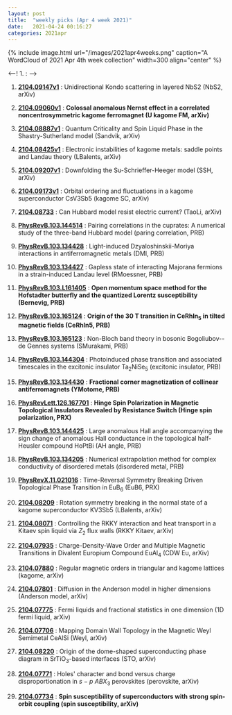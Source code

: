 ```yaml
---
layout: post
title:  "weekly picks (Apr 4 week 2021)"
date:   2021-04-24 00:16:27
categories: 2021apr
---
```


{% include image.html url="/images/2021apr4weeks.png" caption="A WordCloud of 2021 Apr 4th week collection" width=300 align="center" %}


<--! 1. **[]()** : -->

1. **[2104.09147v1](https://arxiv.org/abs/2104.09147v1)** : Unidirectional Kondo scattering in layered NbS2 (NbS2, arXiv)

1. **[2104.09060v1](https://arxiv.org/abs/2104.09060v1)** : **Colossal anomalous Nernst effect in a correlated noncentrosymmetric kagome ferromagnet (U kagome FM, arXiv)**

1. **[2104.08887v1](https://arxiv.org/abs/2104.08887v1)** : Quantum Criticality and Spin Liquid Phase in the Shastry-Sutherland model (Sandvik, arXiv)

1. **[2104.08425v1](https://arxiv.org/abs/2104.08425v1)** : Electronic instabilities of kagome metals: saddle points and Landau theory (LBalents, arXiv)

1. **[2104.09207v1](https://arxiv.org/abs/2104.09207v1)** : Downfolding the Su-Schrieffer-Heeger model (SSH, arXiv)


1. **[2104.09173v1](https://arxiv.org/abs/2104.09173v1)** : Orbital ordering and fluctuations in a kagome superconductor CsV3Sb5 (kagome SC, arXiv)

1. **[2104.08733](https://arxiv.org/abs/2104.08733)** : Can Hubbard model resist electric current? (TaoLi, arXiv)

1. **[PhysRevB.103.144514](https://link.aps.org/doi/10.1103/PhysRevB.103.144514)** : Pairing correlations in the cuprates: A numerical study of the three-band Hubbard model (paring correlation, PRB)

1. **[PhysRevB.103.134428](https://link.aps.org/doi/10.1103/PhysRevB.103.134428)** : Light-induced Dzyaloshinskii-Moriya interactions in antiferromagnetic metals (DMI, PRB)

1. **[PhysRevB.103.134427](https://link.aps.org/doi/10.1103/PhysRevB.103.134427)** : Gapless state of interacting Majorana fermions in a strain-induced Landau level (RMoessner, PRB)

1. **[PhysRevB.103.L161405](https://link.aps.org/doi/10.1103/PhysRevB.103.L161405)** : **Open momentum space method for the Hofstadter butterfly and the quantized Lorentz susceptibility (Bernevig, PRB)** 

1. **[PhysRevB.103.165124](https://link.aps.org/doi/10.1103/PhysRevB.103.165124)** : **Origin of the 30 T transition in ${\mathrm{CeRhIn}}_{5}$ in tilted magnetic fields (CeRhIn5, PRB)**

1. **[PhysRevB.103.165123](https://link.aps.org/doi/10.1103/PhysRevB.103.165123)** : Non-Bloch band theory in bosonic Bogoliubov--de Gennes systems (SMurakami, PRB)


1. **[PhysRevB.103.144304](https://link.aps.org/doi/10.1103/PhysRevB.103.144304)** : Photoinduced phase transition and associated timescales in the excitonic insulator ${\mathrm{Ta}}_{2}\mathrm{Ni}{\mathrm{Se}}_{5}$ (excitonic insulator, PRB)

1. **[PhysRevB.103.134430](https://link.aps.org/doi/10.1103/PhysRevB.103.134430)** : **Fractional corner magnetization of collinear antiferromagnets (YMotome, PRB)**

1. **[PhysRevLett.126.167701](https://link.aps.org/doi/10.1103/PhysRevLett.126.167701)** : **Hinge Spin Polarization in Magnetic Topological Insulators Revealed by Resistance Switch (Hinge spin polarization, PRX)**


1. **[PhysRevB.103.144425](https://link.aps.org/doi/10.1103/PhysRevB.103.144425)** : Large anomalous Hall angle accompanying the sign change of anomalous Hall conductance in the topological half-Heusler compound HoPtBi (AH angle, PRB)

1. **[PhysRevB.103.134205](https://link.aps.org/doi/10.1103/PhysRevB.103.134205)** : Numerical extrapolation method for complex conductivity of disordered metals (disordered metal, PRB)

1. **[PhysRevX.11.021016](https://link.aps.org/doi/10.1103/PhysRevX.11.021016)** : Time-Reversal Symmetry Breaking Driven Topological Phase Transition in ${\mathrm{EuB}}_{6}$ (EuB6, PRX)

1. **[2104.08209](http://arxiv.org/abs/2104.08209)** : Rotation symmetry breaking in the normal state of a kagome superconductor KV3Sb5 (LBalents, arXiv)

1. **[2104.08071](http://arxiv.org/abs/2104.08071)** : Controlling the RKKY interaction and heat transport in a Kitaev spin liquid via $Z_2$ flux walls (RKKY Kitaev, arXiv)

1. **[2104.07935](http://arxiv.org/abs/2104.07935)** : Charge-Density-Wave Order and Multiple Magnetic Transitions in Divalent Europium Compound EuAl$_4$ (CDW Eu, arXiv)

1. **[2104.07880](http://arxiv.org/abs/2104.07880)** : Regular magnetic orders in triangular and kagome lattices (kagome, arXiv)

1. **[2104.07801](http://arxiv.org/abs/2104.07801)** : Diffusion in the Anderson model in higher dimensions (Anderson model, arXiv)

1. **[2104.07775](http://arxiv.org/abs/2104.07775)** : Fermi liquids and fractional statistics in one dimension (1D fermi liquid, arXiv)

1. **[2104.07706](http://arxiv.org/abs/2104.07706)** : Mapping Domain Wall Topology in the Magnetic Weyl Semimetal CeAlSi (Weyl, arXiv)

1. **[2104.08220](http://arxiv.org/abs/2104.08220)** : Origin of the dome-shaped superconducting phase diagram in $\mathrm{SrTiO}_3$-based interfaces (STO, arXiv)

1. **[2104.07771](http://arxiv.org/abs/2104.07771)** : Holes' character and bond versus charge disproportionation in $s-p$ $ABX_{3}$ perovskites (perovskite, arXiv)

1. **[2104.07734](http://arxiv.org/abs/2104.07734)** : **Spin susceptibility of superconductors with strong spin-orbit coupling (spin susceptibility, arXiv)**
